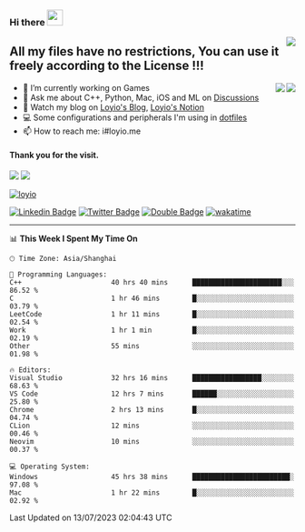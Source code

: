 <h3 align="left">Hi there <img src="https://media.giphy.com/media/hvRJCLFzcasrR4ia7z/giphy.gif" width="28"></h3>
<a align="right" href="https://github.com/loyio/loyio/blob/master/STAR/README.md"><img align="right" src="https://img.shields.io/badge/LOYIO-STAR-green" /></a>

## All my files have no restrictions, You can use it freely according to the License !!!

<a href="https://github.com/loyio#gh-light-mode-only">
     <img align="right"  src="https://loy-readme.vercel.app/api/top-langs/?username=loyio&langs_count=6&hide=css,html,jupyter%20notebook" />
</a>

<a href="https://github.com/loyio#gh-dark-mode-only">
  <img align="right"  src="https://loy-readme.vercel.app/api/top-langs/?username=loyio&langs_count=6&theme=slateorange&hide=css,html,jupyter%20notebook" />
</a>



- 🔭 I’m currently working on Games
- 💬 Ask me about C++, Python, Mac, iOS and ML on [Discussions](https://github.com/loyio/blog/discussions)
- 📔 Watch my blog on [Loyio's Blog](https://loyio.me), [Loyio's Notion](https://loyio.notion.site/loyio/Loyio-s-Dashboard-2f56bd29222a445ea9d9e8802a1ac83b)
- 💻 Some configurations and peripherals I'm using in [dotfiles](https://github.com/loyio/dotfiles)
- 📫 How to reach me: i#loyio.me


#### Thank you for the visit.
<img src="http://profile-counter.glitch.me/loyio/count.svg" />

<img src="https://loy-readme.vercel.app/api?username=loyio&show_icons=true&hide=stars&include_all_commits=true&hide_title=true&theme=slateorange" />

     

[![loyio](https://github-profile-trophy.vercel.app/?username=loyio&theme=onedark&column=4)](https://github.com/loyio)

[![Linkedin Badge](https://img.shields.io/badge/-@loyio-0077b5?style=flat-square&logo=Linkedin&logoColor=white&labelColor=0077b5&link=https://www.linkedin.com/in/loyio-hex-363172158/)](https://www.linkedin.com/in/loyio-hex-363172158/)
[![Twitter Badge](https://img.shields.io/badge/-@loyiome-1ca0f1?style=flat-square&labelColor=1ca0f1&logo=twitter&logoColor=white&link=https://twitter.com/loyiome)](https://twitter.com/loyiome)
[![Double Badge](https://img.shields.io/badge/@loyio-007722?style=flat&logo=Douban&logoColor=white)](https://www.douban.com/people/susmote)
[![wakatime](https://wakatime.com/badge/user/c0ddc104-5a20-41d1-ab9a-c4d9ea20a4d9.svg)](https://wakatime.com/@c0ddc104-5a20-41d1-ab9a-c4d9ea20a4d9)

-------
<!--START_SECTION:waka-->
📊 **This Week I Spent My Time On** 

```text
🕑︎ Time Zone: Asia/Shanghai

💬 Programming Languages: 
C++                      40 hrs 40 mins      ██████████████████████░░░   86.52 % 
C                        1 hr 46 mins        █░░░░░░░░░░░░░░░░░░░░░░░░   03.79 % 
LeetCode                 1 hr 11 mins        █░░░░░░░░░░░░░░░░░░░░░░░░   02.54 % 
Work                     1 hr 1 min          █░░░░░░░░░░░░░░░░░░░░░░░░   02.19 % 
Other                    55 mins             ░░░░░░░░░░░░░░░░░░░░░░░░░   01.98 % 

🔥 Editors: 
Visual Studio            32 hrs 16 mins      █████████████████░░░░░░░░   68.63 % 
VS Code                  12 hrs 7 mins       ██████░░░░░░░░░░░░░░░░░░░   25.80 % 
Chrome                   2 hrs 13 mins       █░░░░░░░░░░░░░░░░░░░░░░░░   04.74 % 
CLion                    12 mins             ░░░░░░░░░░░░░░░░░░░░░░░░░   00.46 % 
Neovim                   10 mins             ░░░░░░░░░░░░░░░░░░░░░░░░░   00.37 % 

💻 Operating System: 
Windows                  45 hrs 38 mins      ████████████████████████░   97.08 % 
Mac                      1 hr 22 mins        █░░░░░░░░░░░░░░░░░░░░░░░░   02.92 % 
```


 Last Updated on 13/07/2023 02:04:43 UTC
<!--END_SECTION:waka-->
